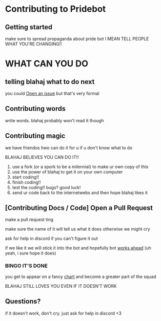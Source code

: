 
# Contributing to Pridebot

## Getting started
make sure to spread propaganda about pride bot I MEAN TELL PEOPLE WHAT YOU'RE CHANGING!!

# WHAT CAN YOU DO

## telling blahaj what to do next

you could [Open an issue](https://github.com/tyffical/Pridebot/issues/new) but that's very formal

## Contributing words

write words. blahaj probably won't read it though

## Contributing magic

we have friendos hwo can do it for u if u don't know what to do

BLAHAJ BELIEVES YOU CAN DO IT!!

1. use a fork (or a spork to be a milennial) to make ur own copy of this
2. use the power of blahaj to get it on your own computer
3. start coding!!
4. finish coding!!
5. test the coding!! bugs? good luck!
6. send ur code back to the internetwebs and then hope blahaj likes it

## [Contributing Docs / Code] Open a Pull Request

make a pull request ting 

make sure the name of it will tell us what it does otherwise we might cry

ask for help in discord if you can't figure it out

if we like it we will stick it into the bot and hopefully bot [works ahead](https://www.youtube.com/watch?v=6AYv6rV3NXE) (uh yeah, i sure hope it does)
### BINGO IT'S DONE

you get to appear on a fancy [chart](https://github.com/tyffical/Pridebot/graphs/contributors) and become a greater part of the squad

BLAHAJ STILL LOVES YOU EVEN IF IT DOESN'T WORK
## Questions?

if it doesn't work, don't cry. just ask for help in discord <3
